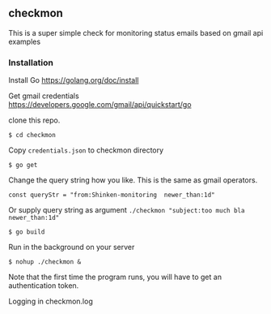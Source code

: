 ## checkmon

This is a super simple check for monitoring status emails based on gmail api examples


### Installation

Install Go https://golang.org/doc/install

Get gmail credentials https://developers.google.com/gmail/api/quickstart/go


clone this repo. 

`$ cd checkmon`

Copy `credentials.json` to checkmon directory

`$ go get`

Change the query string how you like. This is the same as gmail operators.

`const queryStr = "from:Shinken-monitoring  newer_than:1d"`

Or supply query string as argument `./checkmon "subject:too much bla newer_than:1d"`

`$ go build`

Run in the background on your server

`$ nohup ./checkmon &` 

Note that the first time the program runs, you will have to get an authentication token.
 
Logging in checkmon.log
